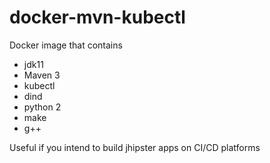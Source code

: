 # docker-mvn-kubectl

Docker image that contains 
* jdk11
* Maven 3 
* kubectl
* dind
* python 2
* make
* g++
 
Useful if you intend to build jhipster apps on CI/CD platforms
